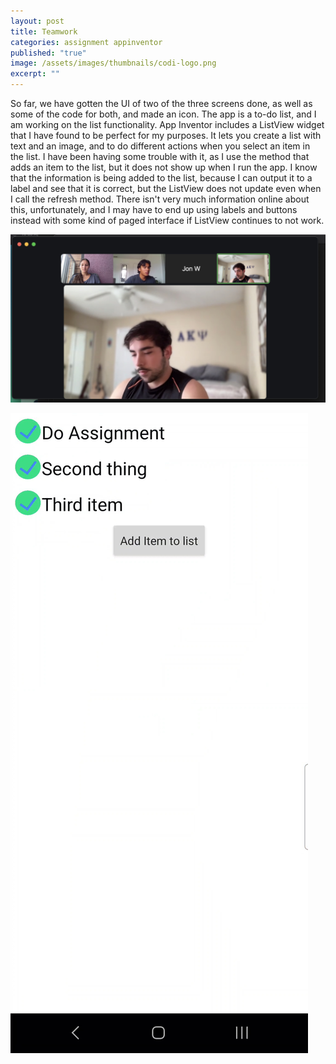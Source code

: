 ```yaml
---
layout: post
title: Teamwork
categories: assignment appinventor
published: "true"
image: /assets/images/thumbnails/codi-logo.png
excerpt: ""
---
```


So far, we have gotten the UI of two of the three screens done, as well as some of the code for both, and made an icon. The app is a to-do list, and I am working on the list functionality. App Inventor includes a ListView widget that I have found to be perfect for my purposes. It lets you create a list with text and an image, and to do different actions when you select an item in the list. I have been having some trouble with it, as I use the method that adds an item to the list, but it does not show up when I run the app. I know that the information is being added to the list, because I can output it to a label and see that it is correct, but the ListView does not update even when I call the refresh method. There isn't very much information online about this, unfortunately, and I may have to end up using labels and buttons instead with some kind of paged interface if ListView continues to not work.

![Group](/assets/images/group.jpg)

![Screen](/assets/images/screen2.jpg)